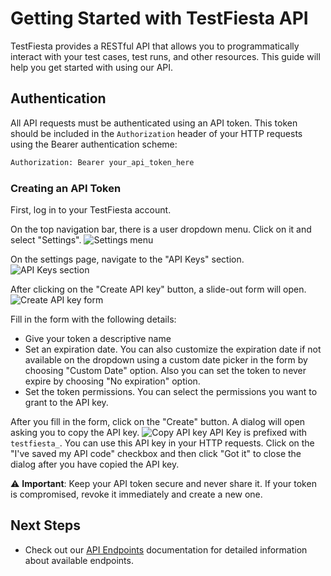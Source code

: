 # Getting Started with TestFiesta API

TestFiesta provides a RESTful API that allows you to programmatically interact with your test cases, test runs, and other resources. This guide will help you get started with using our API.

## Authentication

All API requests must be authenticated using an API token. This token should be included in the `Authorization` header of your HTTP requests using the Bearer authentication scheme:

```bash
Authorization: Bearer your_api_token_here
```

### Creating an API Token

First, log in to your TestFiesta account.

On the top navigation bar, there is a user dropdown menu. Click on it and select "Settings".
<image src="../.gitbook/assets/api-getting-started-1.png" alt="Settings menu" >

On the settings page, navigate to the "API Keys" section.
<image src="../.gitbook/assets/api-getting-started-2.png" alt="API Keys section" >

After clicking on the "Create API key" button, a slide-out form will open.
<image src="../.gitbook/assets/api-getting-started-3.png" alt="Create API key form" >

Fill in the form with the following details:
- Give your token a descriptive name
- Set an expiration date. You can also customize the expiration date if not available on the dropdown using a custom date picker in the form by choosing "Custom Date" option. Also you can set the token to never expire by choosing "No expiration" option.
- Set the token permissions. You can select the permissions you want to grant to the API key.


After you fill in the form, click on the "Create" button. A dialog will open asking you to copy the API key.
<image src="../.gitbook/assets/api-getting-started-4.png" alt="Copy API key" >
API Key is prefixed with `testfiesta_`. You can use this API key in your HTTP requests. Click on the "I've saved my API code" checkbox and then click "Got it" to close the dialog after you have copied the API key.

⚠️ **Important**: Keep your API token secure and never share it. If your token is compromised, revoke it immediately and create a new one.

## Next Steps

- Check out our [API Endpoints](./api-endpoints.md) documentation for detailed information about available endpoints.